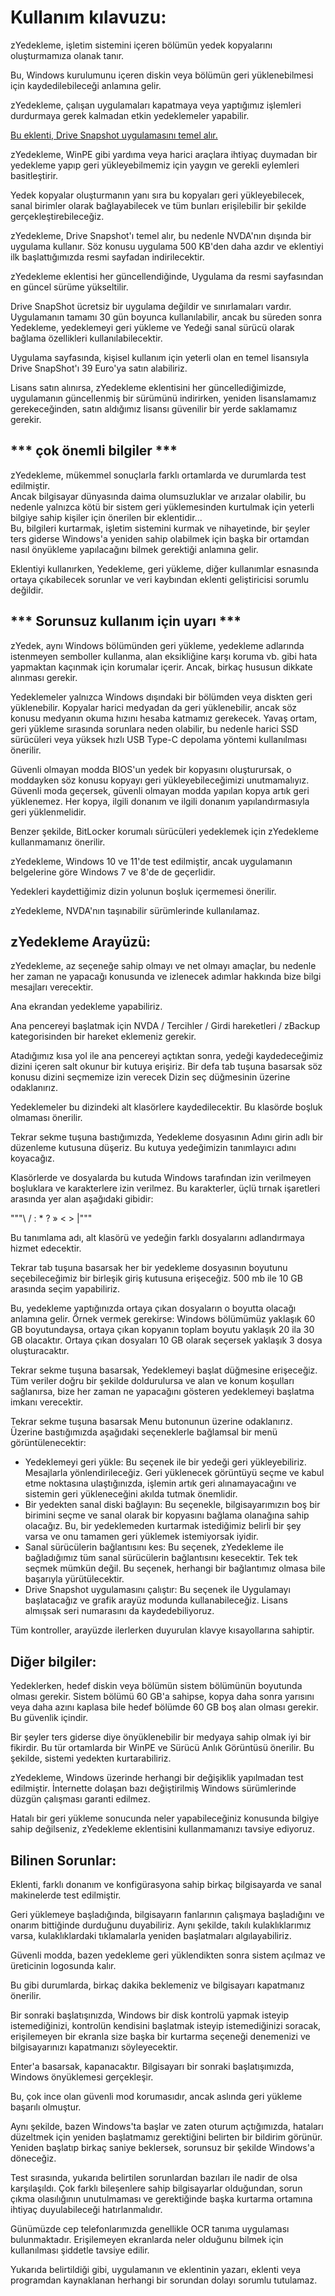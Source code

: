 # Kullanım kılavuzu:

zYedekleme, işletim sistemini içeren bölümün yedek kopyalarını oluşturmamıza olanak tanır.  

Bu, Windows kurulumunu içeren diskin veya bölümün geri yüklenebilmesi için kaydedilebileceği anlamına gelir.  

zYedekleme, çalışan uygulamaları kapatmaya veya yaptığımız işlemleri durdurmaya gerek kalmadan etkin yedeklemeler yapabilir.  

[Bu eklenti, Drive Snapshot uygulamasını temel alır.](http://www.drivesnapshot.de/en/index.htm)  

zYedekleme, WinPE gibi yardıma veya harici araçlara ihtiyaç duymadan bir yedekleme yapıp geri yükleyebilmemiz için yaygın ve gerekli eylemleri basitleştirir.  

Yedek kopyalar oluşturmanın yanı sıra bu kopyaları geri yükleyebilecek, sanal birimler olarak bağlayabilecek ve tüm bunları erişilebilir bir şekilde gerçekleştirebileceğiz.  

zYedekleme, Drive Snapshot'ı temel alır, bu nedenle NVDA'nın dışında bir uygulama kullanır. Söz konusu uygulama 500 KB'den daha azdır ve eklentiyi ilk başlattığımızda resmi sayfadan indirilecektir.  

zYedekleme eklentisi her güncellendiğinde, Uygulama da resmi sayfasından en güncel sürüme yükseltilir.  

Drive SnapShot ücretsiz bir uygulama değildir ve sınırlamaları vardır. Uygulamanın tamamı 30 gün boyunca kullanılabilir, ancak bu süreden sonra Yedekleme, yedeklemeyi geri yükleme ve Yedeği sanal sürücü olarak bağlama özellikleri kullanılabilecektir.  

Uygulama sayfasında, kişisel kullanım için yeterli olan en temel lisansıyla Drive SnapShot'ı 39 Euro'ya satın alabiliriz.  

Lisans satın alınırsa, zYedekleme eklentisini her güncellediğimizde, uygulamanın güncellenmiş bir sürümünü indirirken, yeniden lisanslamamız gerekeceğinden, satın aldığımız lisansı güvenilir bir yerde saklamamız gerekir.  

## *** çok önemli bilgiler ***

zYedekleme, mükemmel sonuçlarla farklı ortamlarda ve durumlarda test edilmiştir.  
Ancak bilgisayar dünyasında daima olumsuzluklar  ve arızalar olabilir, bu nedenle yalnızca kötü bir sistem geri yüklemesinden kurtulmak için yeterli bilgiye sahip kişiler için önerilen bir eklentidir...  
Bu, bilgileri kurtarmak, işletim sistemini kurmak ve nihayetinde, bir şeyler ters giderse Windows'a yeniden sahip olabilmek için başka bir ortamdan nasıl önyükleme yapılacağını bilmek gerektiği anlamına gelir.  

Eklentiyi kullanırken, Yedekleme, geri yükleme, diğer kullanımlar esnasında ortaya çıkabilecek sorunlar ve veri kaybından eklenti geliştiricisi sorumlu değildir.  

## *** Sorunsuz kullanım için uyarı ***

zYedek, aynı Windows bölümünden geri yükleme, yedekleme adlarında istenmeyen semboller kullanma, alan eksikliğine karşı koruma vb. gibi hata yapmaktan kaçınmak için korumalar içerir. Ancak, birkaç hususun dikkate alınması gerekir.  

Yedeklemeler yalnızca Windows dışındaki bir bölümden veya diskten geri yüklenebilir. Kopyalar harici medyadan da geri yüklenebilir, ancak söz konusu medyanın okuma hızını hesaba katmamız gerekecek. Yavaş ortam, geri yükleme sırasında sorunlara neden olabilir, bu nedenle harici SSD sürücüleri veya yüksek hızlı USB Type-C depolama yöntemi kullanılması önerilir.  

Güvenli olmayan modda BIOS'un yedek bir kopyasını oluşturursak, o moddayken söz konusu kopyayı geri yükleyebileceğimizi unutmamalıyız. Güvenli moda geçersek, güvenli olmayan modda yapılan kopya artık geri yüklenemez. Her kopya, ilgili donanım ve ilgili donanım yapılandırmasıyla geri yüklenmelidir.  

Benzer şekilde, BitLocker korumalı sürücüleri yedeklemek için zYedekleme kullanmamanız önerilir.  

zYedekleme, Windows 10 ve 11'de test edilmiştir, ancak uygulamanın belgelerine göre Windows 7 ve 8'de de geçerlidir.  

Yedekleri kaydettiğimiz dizin yolunun boşluk içermemesi önerilir.  

zYedekleme, NVDA'nın taşınabilir sürümlerinde kullanılamaz.  

## zYedekleme Arayüzü:  

zYedekleme, az seçeneğe sahip olmayı ve net olmayı amaçlar, bu nedenle her zaman ne yapacağı konusunda ve izlenecek adımlar hakkında bize bilgi mesajları verecektir.  

Ana ekrandan yedekleme yapabiliriz.  

Ana pencereyi başlatmak için NVDA / Tercihler / Girdi hareketleri / zBackup kategorisinden bir hareket eklemeniz gerekir.  

Atadığımız kısa yol ile ana pencereyi açtıktan sonra, yedeği kaydedeceğimiz dizini içeren salt okunur bir kutuya erişiriz. Bir defa tab tuşuna basarsak söz konusu dizini seçmemize izin verecek Dizin seç düğmesinin üzerine odaklanırız.  

Yedeklemeler bu dizindeki alt klasörlere kaydedilecektir. Bu klasörde boşluk olmaması önerilir.  

Tekrar sekme tuşuna bastığımızda, Yedekleme dosyasının Adını girin adlı bir düzenleme kutusuna düşeriz. Bu kutuya yedeğimizin tanımlayıcı adını koyacağız.  

Klasörlerde ve dosyalarda bu kutuda Windows tarafından izin verilmeyen boşluklara ve karakterlere izin verilmez. Bu karakterler, üçlü tırnak işaretleri arasında yer alan aşağıdaki gibidir:  

"""\ / : * ? » < > |"""  

Bu tanımlama adı, alt klasörü ve yedeğin farklı dosyalarını adlandırmaya hizmet edecektir.  

Tekrar tab tuşuna basarsak her bir yedekleme dosyasının boyutunu seçebileceğimiz bir birleşik giriş kutusuna erişeceğiz. 500 mb ile 10 GB arasında seçim yapabiliriz.  

Bu, yedekleme yaptığınızda ortaya çıkan dosyaların o boyutta olacağı anlamına gelir. Örnek vermek gerekirse: Windows bölümümüz yaklaşık 60 GB boyutundaysa, ortaya çıkan kopyanın toplam boyutu yaklaşık 20 ila 30 GB olacaktır. Ortaya çıkan dosyaları 10 GB olarak seçersek yaklaşık 3 dosya oluşturacaktır.  

Tekrar sekme tuşuna basarsak, Yedeklemeyi başlat düğmesine erişeceğiz. Tüm veriler doğru bir şekilde doldurulursa ve alan ve konum koşulları sağlanırsa, bize her zaman ne yapacağını gösteren yedeklemeyi başlatma imkanı verecektir.  

Tekrar sekme tuşuna basarsak Menu butonunun üzerine odaklanırız. Üzerine bastığımızda aşağıdaki seçeneklerle bağlamsal bir menü görüntülenecektir:  

* Yedeklemeyi geri yükle: Bu seçenek ile bir yedeği geri yükleyebiliriz. Mesajlarla yönlendirileceğiz. Geri yüklenecek görüntüyü seçme ve kabul etme noktasına ulaştığınızda, işlemin artık geri alınamayacağını ve sistemin geri yükleneceğini akılda tutmak önemlidir.
* Bir yedekten sanal diski bağlayın: Bu seçenekle, bilgisayarımızın boş bir birimini seçme ve sanal olarak bir kopyasını bağlama olanağına sahip olacağız. Bu, bir yedeklemeden kurtarmak istediğimiz belirli bir şey varsa ve onu tamamen geri yüklemek istemiyorsak iyidir.
* Sanal sürücülerin bağlantısını kes: Bu seçenek, zYedekleme ile bağladığımız tüm sanal sürücülerin bağlantısını kesecektir. Tek tek seçmek mümkün değil. Bu seçenek, herhangi bir bağlantımız olmasa bile başarıyla yürütülecektir.
* Drive Snapshot uygulamasını çalıştır: Bu seçenek ile Uygulamayı başlatacağız ve grafik arayüz modunda kullanabileceğiz. Lisans almışsak seri numarasını da kaydedebiliyoruz.

Tüm kontroller, arayüzde ilerlerken duyurulan klavye kısayollarına sahiptir.  

## Diğer bilgiler:  

Yedeklerken, hedef diskin veya bölümün sistem bölümünün boyutunda olması gerekir. Sistem bölümü 60 GB'a sahipse, kopya daha sonra yarısını veya daha azını kaplasa bile hedef bölümde 60 GB boş alan olması gerekir. Bu güvenlik içindir.  

Bir şeyler ters giderse diye önyüklenebilir bir medyaya sahip olmak iyi bir fikirdir. Bu tür ortamlarda bir WinPE ve Sürücü Anlık Görüntüsü önerilir. Bu şekilde, sistemi yedekten kurtarabiliriz.  

zYedekleme, Windows üzerinde herhangi bir değişiklik yapılmadan test edilmiştir. İnternette dolaşan bazı değiştirilmiş Windows sürümlerinde düzgün çalışması garanti edilmez.  

Hatalı bir geri yükleme sonucunda neler yapabileceğiniz konusunda bilgiye sahip değilseniz, zYedekleme eklentisini kullanmamanızı tavsiye ediyoruz.  

## Bilinen Sorunlar:

Eklenti, farklı donanım ve konfigürasyona sahip birkaç bilgisayarda ve sanal makinelerde test edilmiştir.  

Geri yüklemeye başladığında, bilgisayarın fanlarının çalışmaya başladığını ve onarım bittiğinde durduğunu duyabiliriz. Aynı şekilde, takılı kulaklıklarımız varsa, kulaklıklardaki tıklamalarla yeniden başlatmaları algılayabiliriz.  

Güvenli modda, bazen yedekleme geri yüklendikten sonra sistem açılmaz ve üreticinin logosunda kalır.  

Bu gibi durumlarda, birkaç dakika beklemeniz ve bilgisayarı kapatmanız önerilir.  

Bir sonraki başlatışınızda, Windows bir disk kontrolü yapmak isteyip istemediğinizi, kontrolün kendisini başlatmak isteyip istemediğinizi soracak, erişilemeyen bir ekranla size başka bir kurtarma seçeneği denemenizi ve bilgisayarınızı kapatmanızı söyleyecektir.  

Enter'a basarsak, kapanacaktır. Bilgisayarı bir sonraki başlatışımızda, Windows önyüklemesi gerçekleşir.  

Bu, çok ince olan güvenli mod korumasıdır, ancak aslında geri yükleme başarılı olmuştur.  

Aynı şekilde, bazen Windows'ta başlar ve zaten oturum açtığımızda, hataları düzeltmek için yeniden başlatmamız gerektiğini belirten bir bildirim görünür. Yeniden başlatıp birkaç saniye beklersek, sorunsuz bir şekilde Windows'a döneceğiz.  

Test sırasında, yukarıda belirtilen sorunlardan bazıları ile nadir de olsa karşılaşıldı. Çok farklı bileşenlere sahip bilgisayarlar olduğundan, sorun çıkma olasılığının unutulmaması ve gerektiğinde başka kurtarma ortamına ihtiyaç duyulabileceği hatırlanmalıdır.  

Günümüzde cep telefonlarımızda genellikle OCR tanıma uygulaması bulunmaktadır. Erişilemeyen ekranlarda neler olduğunu bilmek için kullanılması şiddetle tavsiye edilir.  

Yukarıda belirtildiği gibi, uygulamanın ve eklentinin yazarı, eklenti veya programdan kaynaklanan herhangi bir sorundan dolayı sorumlu tutulamaz.  